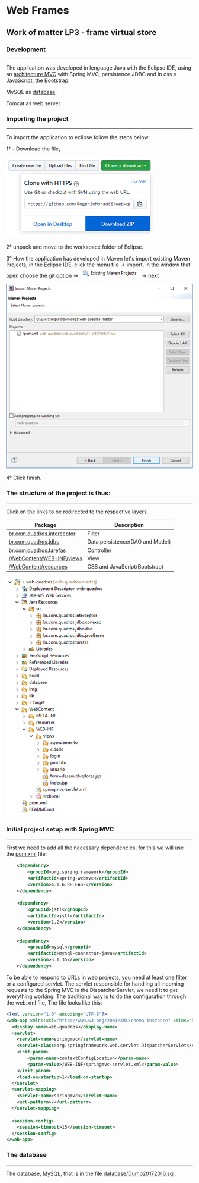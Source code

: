 # Web Frames

## Work of matter LP3 - frame virtual store

### Development
***
The application was developed in lenguage Java with the Eclipse IDE, using an [architecture MVC](README.md#the-structure-of-the-project-is-thus) with Spring MVC, persistence JDBC and in css e JavaScript, the Bootstrap. 

MySQL as [database](README.md#the-database).

Tomcat as web server.

### Importing the project
***
To import the application to eclipse follow the steps below:

1° - Download the file, 

![](img/download-zip.png)

2° unpack and move to the workspace folder of Eclipse. 

3° How the application has developed in Maven let's import existing Maven Projects, in the Eclipse IDE, click the menu file -> import, in the window that open choose the git option -> ![](img/existing-maven-project.png) -> next

![](img/finish-import.png)

4° Click finish.

### The structure of the project is thus:
***
Click on the links to be redirected to the respective layers.

Package | Description
------------|------------
[br.com.quadros.interceptor](src/br/com/quadros/interceptor)| Filter
[br.com.quadros.jdbc](src/br/com/quadros/jdbc)| Data persistence(DAO and Model)
[br.com.quadros.tarefas](src/br/com/quadros/tarefas)| Controller
[/WebContent/WEB-INF/views](WebContent/WEB-INF/views)| View
[/WebContent/resources](WebContent/resources)| CSS and JavaScript(Bootstrap)

![](img/wq-structure.png)

### Initial project setup with Spring MVC
***
First we need to add all the necessary dependencies, for this we will use the [pom.xml](pom.xml) file:

```xml
	<dependency>
		<groupId>org.springframework</groupId>
		<artifactId>spring-webmvc</artifactId>
		<version>4.1.6.RELEASE</version>
	</dependency>
	
	<dependency>
		<groupId>jstl</groupId>
		<artifactId>jstl</artifactId>
		<version>1.2</version>
	</dependency>
	
	<dependency>
		<groupId>mysql</groupId>
		<artifactId>mysql-connector-java</artifactId>
		<version>5.1.35</version>
	</dependency>
```

To be able to respond to URLs in web projects, you need at least one filter or a configured servlet.
The servlet responsible for handling all incoming requests to the Spring MVC is the DispatcherServlet, we need it to get everything working. The traditional way is to do the configuration through the web.xml file, The file looks like this:

```xml
<?xml version="1.0" encoding="UTF-8"?>
<web-app xmlns:xsi="http://www.w3.org/2001/XMLSchema-instance" xmlns="http://java.sun.com/xml/ns/javaee" xsi:schemaLocation="http://java.sun.com/xml/ns/javaee http://java.sun.com/xml/ns/javaee/web-app_3_0.xsd" id="WebApp_ID" version="3.0">
  <display-name>web-quadros</display-name>
  <servlet>
    <servlet-name>springmvc</servlet-name>
    <servlet-class>org.springframework.web.servlet.DispatcherServlet</servlet-class>
    <init-param>
  		<param-name>contextConfigLocation</param-name>
  		<param-value>/WEB-INF/springmvc-servlet.xml</param-value>
  	</init-param>
    <load-on-startup>1</load-on-startup>
  </servlet>
  <servlet-mapping>
    <servlet-name>springmvc</servlet-name>
    <url-pattern>/</url-pattern>
  </servlet-mapping>

  <session-config>
  	<session-timeout>15</session-timeout>
  </session-config>
</web-app>

```

### The database
***
The database, MySQL, that is in the file [database/Dump20172016.sql](database/Dump20170216.sql).
